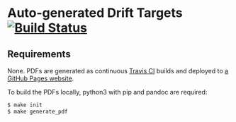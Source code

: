 # Auto-generated Drift Targets [![Build Status][travis-badge]][travis-builds]

[travis-badge]: https://travis-ci.org/memowe/drift-targets.svg?branch=master
[travis-builds]: https://travis-ci.org/memowe/drift-targets

## Requirements

None. PDFs are generated as continuous [Travis CI][travis] builds and deployed to [a GitHub Pages website][ghp].

[travis]: https://travis-ci.org/
[ghp]: https://mirko.westermeier.de/drift-targets/

To build the PDFs locally, python3 with pip and pandoc are required:

```bash
$ make init
$ make generate_pdf
```
